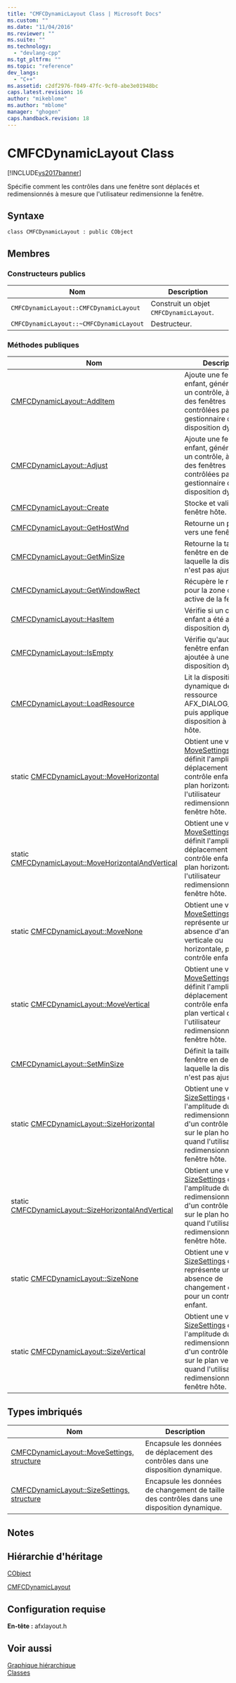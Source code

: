 ```yaml
---
title: "CMFCDynamicLayout Class | Microsoft Docs"
ms.custom: ""
ms.date: "11/04/2016"
ms.reviewer: ""
ms.suite: ""
ms.technology: 
  - "devlang-cpp"
ms.tgt_pltfrm: ""
ms.topic: "reference"
dev_langs: 
  - "C++"
ms.assetid: c2df2976-f049-47fc-9cf0-abe3e01948bc
caps.latest.revision: 16
author: "mikeblome"
ms.author: "mblome"
manager: "ghogen"
caps.handback.revision: 18
---
```

# CMFCDynamicLayout Class
[!INCLUDE[vs2017banner](../../assembler/inline/includes/vs2017banner.md)]

Spécifie comment les contrôles dans une fenêtre sont déplacés et redimensionnés à mesure que l'utilisateur redimensionne la fenêtre.  
  
## Syntaxe  
  
```  
class CMFCDynamicLayout : public CObject  
```  
  
## Membres  
  
### Constructeurs publics  
  
|Nom|Description|  
|---------|-----------------|  
|`CMFCDynamicLayout::CMFCDynamicLayout`|Construit un objet `CMFCDynamicLayout`.|  
|`CMFCDynamicLayout::~CMFCDynamicLayout`|Destructeur.|  
  
### Méthodes publiques  
  
|Nom|Description|  
|---------|-----------------|  
|[CMFCDynamicLayout::AddItem](../Topic/CMFCDynamicLayout::AddItem.md)|Ajoute une fenêtre enfant, généralement un contrôle, à la liste des fenêtres contrôlées par le gestionnaire de disposition dynamique.|  
|[CMFCDynamicLayout::Adjust](../Topic/CMFCDynamicLayout::Adjust.md)|Ajoute une fenêtre enfant, généralement un contrôle, à la liste des fenêtres contrôlées par le gestionnaire de disposition dynamique.|  
|[CMFCDynamicLayout::Create](../Topic/CMFCDynamicLayout::Create.md)|Stocke et valide la fenêtre hôte.|  
|[CMFCDynamicLayout::GetHostWnd](../Topic/CMFCDynamicLayout::GetHostWnd.md)|Retourne un pointeur vers une fenêtre hôte.|  
|[CMFCDynamicLayout::GetMinSize](../Topic/CMFCDynamicLayout::GetMinSize.md)|Retourne la taille de fenêtre en dessous de laquelle la disposition n'est pas ajustée.|  
|[CMFCDynamicLayout::GetWindowRect](../Topic/CMFCDynamicLayout::GetWindowRect.md)|Récupère le rectangle pour la zone cliente active de la fenêtre.|  
|[CMFCDynamicLayout::HasItem](../Topic/CMFCDynamicLayout::HasItem.md)|Vérifie si un contrôle enfant a été ajouté à la disposition dynamique.|  
|[CMFCDynamicLayout::IsEmpty](../Topic/CMFCDynamicLayout::IsEmpty.md)|Vérifie qu'aucune fenêtre enfant n'a été ajoutée à une disposition dynamique.|  
|[CMFCDynamicLayout::LoadResource](../Topic/CMFCDynamicLayout::LoadResource.md)|Lit la disposition dynamique de la ressource AFX\_DIALOG\_LAYOUT, puis applique la disposition à la fenêtre hôte.|  
|static [CMFCDynamicLayout::MoveHorizontal](../Topic/CMFCDynamicLayout::MoveHorizontal.md)|Obtient une valeur [MoveSettings](../Topic/CMFCDynamicLayout::MoveSettings%20Structure.md) qui définit l'amplitude du déplacement d'un contrôle enfant sur le plan horizontal quand l'utilisateur redimensionne sa fenêtre hôte.|  
|static [CMFCDynamicLayout::MoveHorizontalAndVertical](../Topic/CMFCDynamicLayout::MoveHorizontalAndVertical.md)|Obtient une valeur [MoveSettings](../Topic/CMFCDynamicLayout::MoveSettings%20Structure.md) qui définit l'amplitude du déplacement d'un contrôle enfant sur le plan horizontal quand l'utilisateur redimensionne sa fenêtre hôte.|  
|static [CMFCDynamicLayout::MoveNone](../Topic/CMFCDynamicLayout::MoveNone.md)|Obtient une valeur [MoveSettings](../Topic/CMFCDynamicLayout::MoveSettings%20Structure.md) qui représente une absence d'animation, verticale ou horizontale, pour un contrôle enfant.|  
|static [CMFCDynamicLayout::MoveVertical](../Topic/CMFCDynamicLayout::MoveVertical.md)|Obtient une valeur [MoveSettings](../Topic/CMFCDynamicLayout::MoveSettings%20Structure.md) qui définit l'amplitude du déplacement d'un contrôle enfant sur le plan vertical quand l'utilisateur redimensionne sa fenêtre hôte.|  
|[CMFCDynamicLayout::SetMinSize](../Topic/CMFCDynamicLayout::SetMinSize.md)|Définit la taille de fenêtre en dessous de laquelle la disposition n'est pas ajustée.|  
|static [CMFCDynamicLayout::SizeHorizontal](../Topic/CMFCDynamicLayout::SizeHorizontal.md)|Obtient une valeur [SizeSettings](../Topic/CMFCDynamicLayout::SizeSettings%20Structure.md) qui définit l'amplitude du redimensionnement d'un contrôle enfant sur le plan horizontal quand l'utilisateur redimensionne sa fenêtre hôte.|  
|static [CMFCDynamicLayout::SizeHorizontalAndVertical](../Topic/CMFCDynamicLayout::SizeHorizontalAndVertical.md)|Obtient une valeur [SizeSettings](../Topic/CMFCDynamicLayout::SizeSettings%20Structure.md) qui définit l'amplitude du redimensionnement d'un contrôle enfant sur le plan horizontal quand l'utilisateur redimensionne sa fenêtre hôte.|  
|static [CMFCDynamicLayout::SizeNone](../Topic/CMFCDynamicLayout::SizeNone.md)|Obtient une valeur [SizeSettings](../Topic/CMFCDynamicLayout::SizeSettings%20Structure.md) qui représente une absence de changement de taille pour un contrôle enfant.|  
|static [CMFCDynamicLayout::SizeVertical](../Topic/CMFCDynamicLayout::SizeVertical.md)|Obtient une valeur [SizeSettings](../Topic/CMFCDynamicLayout::SizeSettings%20Structure.md) qui définit l'amplitude du redimensionnement d'un contrôle enfant sur le plan vertical quand l'utilisateur redimensionne sa fenêtre hôte.|  
  
## Types imbriqués  
  
|Nom|Description|  
|---------|-----------------|  
|[CMFCDynamicLayout::MoveSettings, structure](../Topic/CMFCDynamicLayout::MoveSettings%20Structure.md)|Encapsule les données de déplacement des contrôles dans une disposition dynamique.|  
|[CMFCDynamicLayout::SizeSettings, structure](../Topic/CMFCDynamicLayout::SizeSettings%20Structure.md)|Encapsule les données de changement de taille des contrôles dans une disposition dynamique.|  
  
## Notes  
  
## Hiérarchie d'héritage  
 [CObject](../../mfc/reference/cobject-class.md)  
  
 [CMFCDynamicLayout](../../mfc/reference/cmfctoolbarbutton-class.md)  
  
## Configuration requise  
 **En\-tête :** afxlayout.h  
  
## Voir aussi  
 [Graphique hiérarchique](../../mfc/hierarchy-chart.md)   
 [Classes](../../mfc/reference/mfc-classes.md)
